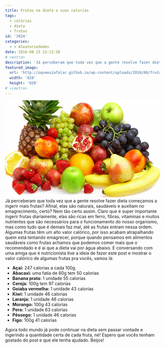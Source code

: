 ```yaml
---
title: Frutas na dieta e suas calorias
tags:
  - calórias
  - dieta
  - frutas
id: '3924'
categories:
  - - Aleatoriedades
date: 2016-08-15 13:13:28
# <extra>
description: 'Já perceberam que toda vez que a gente resolve fazer dieta começamos a ingerir mais frutas? Afinal, elas são naturais, saudáveis e auxiliam no emagrecimento, certo? Nem tão certo assim. Claro que é super importante ingerir frutas diariamente, elas são ricas em ferro, fibras, vitaminas e muitos nutrientes que são necessários para o funcionamento do nosso organismo, mas como tudo que é demais faz mal, até as frutas entram nessa ordem. Algumas frutas têm um alto valor calórico, por isso acabam atrapalhando quem está tentando emagrecer, porque quando pensamos em alimentos saudáveis como frutas achamos que podemos comer mais que o recomendado e é ai que a dieta vai por água abaixo. E conversando com uma amiga que é nutricionista tive a ideia de fazer este post e mostrar o valor calórico de algumas frutas pra vocês, vamos lá: Açaí: &hellip;'
featured_image: 
  url: 'http://oqueeuiafalar.github.io/wp-content/uploads/2016/08/frutas.jpg'
  width: '828'
  height: '828'
# </extra>
---
```


![cesta de frutas](/wp-content/uploads/2016/08/frutas.jpg) Já perceberam que toda vez que a gente resolve fazer dieta começamos a ingerir mais frutas? Afinal, elas são naturais, saudáveis e auxiliam no emagrecimento, certo? Nem tão certo assim. Claro que é super importante ingerir frutas diariamente, elas são ricas em ferro, fibras, vitaminas e muitos nutrientes que são necessários para o funcionamento do nosso organismo, mas como tudo que é demais faz mal, até as frutas entram nessa ordem. Algumas frutas têm um alto valor calórico, por isso acabam atrapalhando quem está tentando emagrecer, porque quando pensamos em alimentos saudáveis como frutas achamos que podemos comer mais que o recomendado e é ai que a dieta vai por água abaixo. E conversando com uma amiga que é nutricionista tive a ideia de fazer este post e mostrar o valor calórico de algumas frutas pra vocês, vamos lá:

*   **Açaí:** 247 calorias a cada 100g.
*   **Abacaxi:** uma fatia de 80g tem 50 calorias
*   **Banana prata:** 1 unidade 55 calorias
*   **Cereja:** 100g tem 97 calorias
*   **Goiaba vermelha:** 1 unidade 43 calorias
*   **Kiwi:** 1 unidade 46 calorias
*   **Laranja:** 1 unidade 46 calorias
*   **Morango:** 100g 43 calorias
*   **Pera:** 1 unidade 63 calorias
*   **Pêssego:** 1 unidade 46 calorias
*   **Figo:** 100g 41 calorias

Agora todo mundo já pode continuar na dieta sem passar vontade e ingerindo a quantidade certa de cada fruta, né! Espero que vocês tenham gostado do post e que ele tenha ajudado. Beijos!
